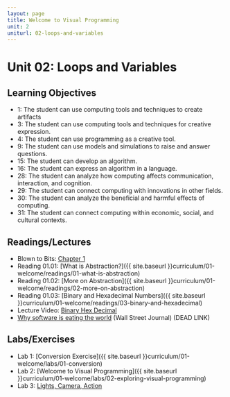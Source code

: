 ```yaml
---
layout: page
title: Welcome to Visual Programming
unit: 2
uniturl: 02-loops-and-variables
---
```



Unit 02: Loops and Variables
======================================


Learning Objectives
-------------------
 * 1: The student can use computing tools and techniques to create artifacts
 * 3: The student can use computing tools and techniques for creative expression.
 * 4: The student can use programming as a creative tool.
 * 9: The student can use models and simulations to raise and answer questions.
 * 15: The student can develop an algorithm.
 * 16: The student can express an algorithm in a language.
 * 28: The student can analyze how computing affects communication, interaction, and cognition.
 * 29: The student can connect computing with innovations in other fields.
 * 30: The student can analyze the beneficial and harmful effects of computing.
 * 31: The student can connect computing within economic, social, and cultural contexts.



Readings/Lectures
-----------------
 * Blown to Bits: [Chapter 1](http://www.bitsbook.com/wp-content/uploads/2008/12/chapter1.pdf)
 * Reading 01.01: [What is Abstraction?]({{ site.baseurl }}curriculum/01-welcome/readings/01-what-is-abstraction)
 * Reading 01.02: [More on Abstraction]({{ site.baseurl }}curriculum/01-welcome/readings/02-more-on-abstraction)
 * Reading 01.03: [Binary and Hexadecimal Numbers]({{ site.baseurl }}curriculum/01-welcome/readings/03-binary-and-hexadecimal)
 * Lecture Video: [Binary Hex Decimal](http://www.screencast.com/t/c2tp610y1tx6)
 * [Why software is eating the world](http://online.wsj.com/article/SB10001424053111903480904576512250915629460.html) (Wall Street Journal) (DEAD LINK)


Labs/Exercises
--------------
 * Lab 1: [Conversion Exercise]({{ site.baseurl }}curriculum/01-welcome/labs/01-conversion)
 * Lab 2: [Welcome to Visual Programming]({{ site.baseurl }}curriculum/01-welcome/labs/02-exploring-visual-programming)
 * Lab 3: [Lights, Camera, Action]({{}})

